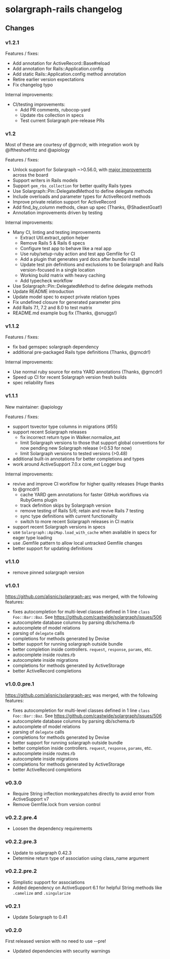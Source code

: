 # solargraph-rails changelog

## Changes

### v1.2.1

Features / fixes:
- Add annotation for ActiveRecord::Base#reload
- Add annotation for Rails::Application.config
- Add static Rails::Application.config method annotation
- Retire earlier version expectations
- Fix changelog typo

Internal improvements:
- CI/testing improvements:
  - Add PR comments, rubocop-yard
  - Update rbs collection in specs
  - Test current Solargraph pre-release PRs

### v1.2

Most of these are courtesy of @grncdr, with integration work by
@iftheshoefritz and @apiology

Features / fixes:
- Unlock support for Solargraph ~>0.56.0, with [major
  improvements](https://github.com/castwide/solargraph/blob/master/CHANGELOG.md)
  across the board
- Support writers in Rails models
- Support `gem_rbs_collection` for better quality Rails types
- Use Solargraph::Pin::DelegatedMethod to define delegate methods
- Include overloads and parameter types for ActiveRecord methods
- Improve private relation support for ActiveRecord
- Add find_by_column methods, clean up spec (Thanks, @ShadiestGoat!)
- Annotation improvements driven by testing


Internal improvements:
- Many CI, linting and testing improvements
  - Extract Util.extract_option helper
  - Remove Rails 5 & Rails 6 specs
  - Configure test app to behave like a real app
  - Use ruby/setup-ruby action and test app Gemfile for CI
  - Add a plugin that generates yard docs after bundle install
  - Update test pin definitions and exclusions to be Solargraph and
    Rails version-focused in a single location
  - Working build matrix with heavy caching
  - Add typecheck workflow
- Use Solargraph::Pin::DelegatedMethod to define delegate methods
- Update README introduction
- Update model spec to expect private relation types
- Fix undefined closure for generated parameter pins
- Add Rails 7.1, 7.2 and 8.0 to test matrix
- README.md example bug fix (Thanks, @snuggs!)

### v1.1.2

Features / fixes:

- fix bad gemspec solargraph dependency
- additional pre-packaged Rails type definitions (Thanks, @grncdr!)

Internal improvements:

- Use normal ruby source for extra YARD annotations (Thanks, @grncdr!)
- Speed up CI for recent Solargraph version fresh builds
- spec reliability fixes

### v1.1.1

New maintainer: @apiology

Features / fixes:

- support tsvector type columns in migrations (#55)
- support recent Solargraph releases
  - fix incorrect return type in Walker.normalize_ast
  - limit Solargraph versions to those that support global conventions for now pending new Solargraph release (<0.53 for now)
  - limit Solargraph versions to tested versions (>0.48)
- additional built-in annotations for better completions and types
- work around ActiveSupport 7.0.x core\_ext Logger bug

Internal improvements:

- revive and improve CI workflow for higher quality releases (Huge thanks to @grncdr!)
  - cache YARD gem annotations for faster GitHub workflows via RubyGems plugin
  - track definition skips by Solargraph version
  - remove testing of Rails 5/6; retain and revive Rails 7 testing
  - sync type definitions with current functionality
  - switch to more recent Solargraph releases in CI matrix
- support recent Solargraph versions in specs
- use `Solargraph::ApiMap.load_with_cache` when available in specs for eager type loading
- use .Gemfile pattern to allow local untracked Gemfile changes
- better support for updating definitions

### v1.1.0

- remove pinned solargraph version

### v1.0.1

https://github.com/alisnic/solargraph-arc was merged, with the following features:
- fixes autocompletion for multi-level classes defined in 1 line `class Foo::Bar::Baz`. See https://github.com/castwide/solargraph/issues/506
- autocomplete database columns by parsing db/schema.rb
- autocomplete of model relations
- parsing of `delegate` calls
- completions for methods generated by Devise
- better support for running solargraph outside bundle
- better completion inside controllers. `request`, `response`, `params`, etc.
- autocomplete inside routes.rb
- autocomplete inside migrations
- completions for methods generated by ActiveStorage
- better ActiveRecord completions

### v1.0.0.pre.1

https://github.com/alisnic/solargraph-arc was merged, with the following features:
- fixes autocompletion for multi-level classes defined in 1 line `class Foo::Bar::Baz`. See https://github.com/castwide/solargraph/issues/506
- autocomplete database columns by parsing db/schema.rb
- autocomplete of model relations
- parsing of `delegate` calls
- completions for methods generated by Devise
- better support for running solargraph outside bundle
- better completion inside controllers. `request`, `response`, `params`, etc.
- autocomplete inside routes.rb
- autocomplete inside migrations
- completions for methods generated by ActiveStorage
- better ActiveRecord completions

### v0.3.0
* Require String inflection monkeypatches directly to avoid error from ActiveSupport v7
* Remove Gemfile.lock from version control

### v0.2.2.pre.4
* Loosen the dependency requirements

### v0.2.2.pre.3
* Update to solargraph 0.42.3
* Determine return type of association using class_name argument

### v0.2.2.pre.2

* Simplistic support for associations
* Added dependency on ActiveSupport 6.1 for helpful String methods like `.camelize` and `.singularize`

### v0.2.1

* Update Solargraph to 0.41

### v0.2.0
First released version with no need to use --pre!

* Updated dependencies with security warnings
